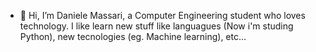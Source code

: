 - 👋 Hi, I’m Daniele Massari, a Computer Engineering student who loves technology. I like learn new stuff like languagues (Now i'm studing Python), new tecnologies (eg. Machine learning), etc... 
<!---
dmassari98/dmassari98 is a ✨ special ✨ repository because its `README.md` (this file) appears on your GitHub profile.
You can click the Preview link to take a look at your changes.
--->
